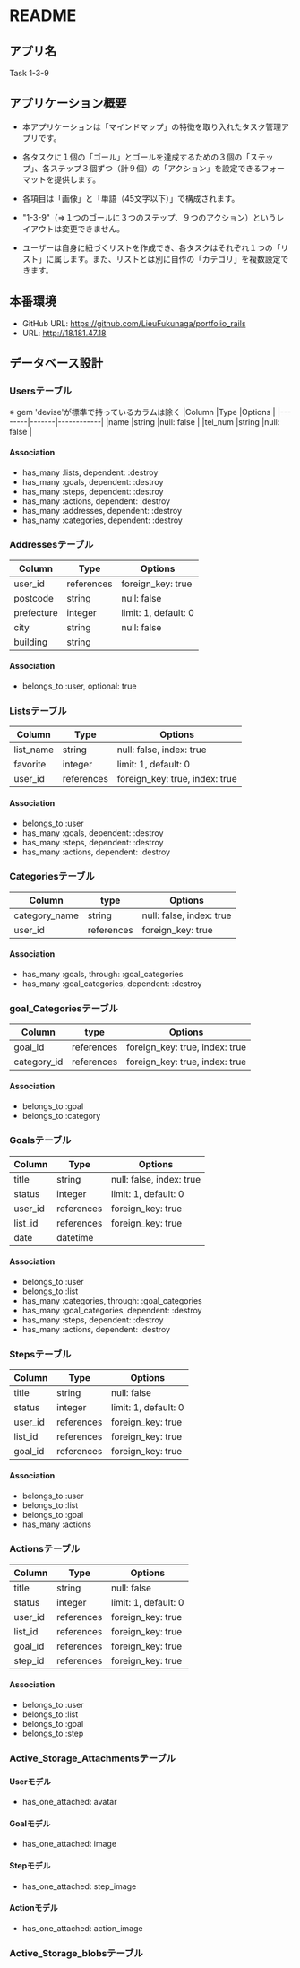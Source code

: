 # README

## アプリ名
Task 1-3-9

## アプリケーション概要
- 本アプリケーションは「マインドマップ」の特徴を取り入れたタスク管理アプリです。

- 各タスクに１個の「ゴール」とゴールを達成するための３個の「ステップ」、各ステップ３個ずつ（計９個）の「アクション」を設定できるフォーマットを提供します。

- 各項目は「画像」と「単語（45文字以下）」で構成されます。

- "1-3-9"（=>１つのゴールに３つのステップ、９つのアクション）というレイアウトは変更できません。

- ユーザーは自身に紐づくリストを作成でき、各タスクはそれぞれ１つの「リスト」に属します。また、リストとは別に自作の「カテゴリ」を複数設定できます。


## 本番環境
- GitHub URL: https://github.com/LieuFukunaga/portfolio_rails
- URL: http://18.181.47.18


## データベース設計

### Usersテーブル
※ gem 'devise'が標準で持っているカラムは除く
|Column  |Type   |Options     |
|--------|-------|------------|
|name    |string |null: false |
|tel_num |string |null: false |

#### Association
- has_many :lists, dependent: :destroy
- has_many :goals, dependent: :destroy
- has_many :steps, dependent: :destroy
- has_many :actions, dependent: :destroy
- has_many :addresses, dependent: :destroy
- has_namy :categories, dependent: :destroy


### Addressesテーブル
|Column     |Type       |Options              |
|-----------|-----------|---------------------|
|user_id    |references |foreign_key: true    |
|postcode   |string     |null: false          |
|prefecture |integer    |limit: 1, default: 0 |
|city       |string     |null: false          |
|building   |string     |

#### Association
- belongs_to :user, optional: true


### Listsテーブル
|Column       |Type       |Options                        |
|-------------|-----------|-------------------------------|
|list_name    |string     |null: false, index: true       |
|favorite     |integer    |limit: 1, default: 0           |
|user_id      |references |foreign_key: true, index: true |

#### Association
- belongs_to :user
- has_many :goals, dependent: :destroy
- has_many :steps, dependent: :destroy
- has_many :actions, dependent: :destroy


### Categoriesテーブル
|Column          |type       |Options                  |
|----------------|-----------|-------------------------|
|category_name   |string     |null: false, index: true |
|user_id         |references |foreign_key: true        |

#### Association
- has_many :goals, through: :goal_categories
- has_many :goal_categories, dependent: :destroy


### goal_Categoriesテーブル
|Column      |type       |Options                        |
|------------|-----------|-------------------------------|
|goal_id     |references |foreign_key: true, index: true |
|category_id |references |foreign_key: true, index: true |

#### Association
- belongs_to :goal
- belongs_to :category


### Goalsテーブル
|Column  |Type       |Options                 |
|--------|-----------|------------------------|
|title   |string     |null: false, index: true|
|status  |integer    |limit: 1, default: 0    |
|user_id |references |foreign_key: true       |
|list_id |references |foreign_key: true       |
|date    |datetime   |

#### Association
- belongs_to :user
- belongs_to :list
- has_many :categories, through: :goal_categories
- has_many :goal_categories, dependent: :destroy
- has_many :steps, dependent: :destroy
- has_many :actions, dependent: :destroy


### Stepsテーブル
|Column  |Type       |Options              |
|--------|-----------|---------------------|
|title   |string     |null: false          |
|status  |integer    |limit: 1, default: 0 |
|user_id |references |foreign_key: true    |
|list_id |references |foreign_key: true    |
|goal_id |references |foreign_key: true    |

#### Association
- belongs_to :user
- belongs_to :list
- belongs_to :goal
- has_many :actions

### Actionsテーブル
|Column  |Type       |Options              |
|--------|-----------|---------------------|
|title   |string     |null: false          |
|status  |integer    |limit: 1, default: 0 |
|user_id |references |foreign_key: true    |
|list_id |references |foreign_key: true    |
|goal_id |references |foreign_key: true    |
|step_id |references |foreign_key: true    |

#### Association
- belongs_to :user
- belongs_to :list
- belongs_to :goal
- belongs_to :step

### Active_Storage_Attachmentsテーブル
#### Userモデル
- has_one_attached: avatar
#### Goalモデル
- has_one_attached: image
#### Stepモデル
- has_one_attached: step_image
#### Actionモデル
- has_one_attached: action_image

### Active_Storage_blobsテーブル